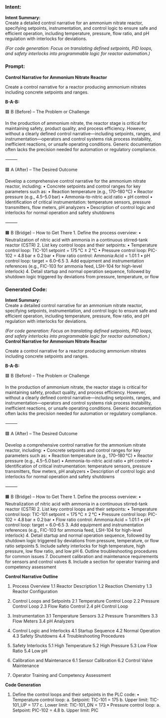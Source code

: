 ### Intent:
**Intent Summary:**  
Create a detailed control narrative for an ammonium nitrate reactor, specifying setpoints, instrumentation, and control logic to ensure safe and efficient operation, including temperature, pressure, flow ratio, and pH regulation with interlocks for deviations.  

*(For code generation: Focus on translating defined setpoints, PID loops, and safety interlocks into programmable logic for reactor automation.)*

### Prompt:
**Control Narrative for Ammonium Nitrate Reactor**

Create a control narrative for a reactor producing ammonium nitrates including concrete setpoints and ranges.

**B-A-B:**

🟥 B (Before) – The Problem or Challenge

In the production of ammonium nitrate, the reactor stage is critical for maintaining safety, product quality, and process efficiency. However, without a clearly defined control narrative—including setpoints, ranges, and instrumentation—operators and control systems risk process instability, inefficient reactions, or unsafe operating conditions. Generic documentation often lacks the precision needed for automation or regulatory compliance.

⸻

🟩 A (After) – The Desired Outcome

Develop a comprehensive control narrative for the ammonium nitrate reactor, including:
	•	Concrete setpoints and control ranges for key parameters such as:
	•	Reaction temperature (e.g., 170–180 °C)
	•	Reactor pressure (e.g., 4.5–5.0 bar)
	•	Ammonia-to-nitric acid ratio
	•	pH control
	•	Identification of critical instrumentation: temperature sensors, pressure transmitters, flow meters, pH analyzers
	•	Description of control logic and interlocks for normal operation and safety shutdowns

⸻

🟧 B (Bridge) – How to Get There
	1.	Define the process overview:
	•	Neutralization of nitric acid with ammonia in a continuous stirred-tank reactor (CSTR)
	2.	List key control loops and their setpoints:
	•	Temperature control loop: TIC-101 setpoint = 175 °C ± 2 °C
	•	Pressure control loop: PIC-102 = 4.8 bar ± 0.2 bar
	•	Flow ratio control: Ammonia:Acid = 1.01:1
	•	pH control loop: target = 6.0–6.5
	3.	Add equipment and instrumentation references (e.g., FIC-103 for ammonia feed, LSH-104 for high-level interlock)
	4.	Detail startup and normal operation sequence, followed by shutdown logic triggered by deviations from pressure, temperature, or flow

### Generated Code:
**Intent Summary:**  
Create a detailed control narrative for an ammonium nitrate reactor, specifying setpoints, instrumentation, and control logic to ensure safe and efficient operation, including temperature, pressure, flow ratio, and pH regulation with interlocks for deviations.  

*(For code generation: Focus on translating defined setpoints, PID loops, and safety interlocks into programmable logic for reactor automation.)*
**Control Narrative for Ammonium Nitrate Reactor**

Create a control narrative for a reactor producing ammonium nitrates including concrete setpoints and ranges.

**B-A-B:**

🟥 B (Before) – The Problem or Challenge

In the production of ammonium nitrate, the reactor stage is critical for maintaining safety, product quality, and process efficiency. However, without a clearly defined control narrative—including setpoints, ranges, and instrumentation—operators and control systems risk process instability, inefficient reactions, or unsafe operating conditions. Generic documentation often lacks the precision needed for automation or regulatory compliance.

⸻

🟩 A (After) – The Desired Outcome

Develop a comprehensive control narrative for the ammonium nitrate reactor, including:
	•	Concrete setpoints and control ranges for key parameters such as:
	•	Reaction temperature (e.g., 170–180 °C)
	•	Reactor pressure (e.g., 4.5–5.0 bar)
	•	Ammonia-to-nitric acid ratio
	•	pH control
	•	Identification of critical instrumentation: temperature sensors, pressure transmitters, flow meters, pH analyzers
	•	Description of control logic and interlocks for normal operation and safety shutdowns

⸻

🟧 B (Bridge) – How to Get There
	1.	Define the process overview:
	•	Neutralization of nitric acid with ammonia in a continuous stirred-tank reactor (CSTR)
	2.	List key control loops and their setpoints:
	•	Temperature control loop: TIC-101 setpoint = 175 °C ± 2 °C
	•	Pressure control loop: PIC-102 = 4.8 bar ± 0.2 bar
	•	Flow ratio control: Ammonia:Acid = 1.01:1
	•	pH control loop: target = 6.0–6.5
	3.	Add equipment and instrumentation references (e.g., FIC-103 for ammonia feed, LSH-104 for high-level interlock)
	4.	Detail startup and normal operation sequence, followed by shutdown logic triggered by deviations from pressure, temperature, or flow ratio setpoints
	5.	Include safety interlocks for high temperature, high pressure, low flow ratio, and low pH
	6.	Outline troubleshooting procedures for common issues
	7.	Document calibration and maintenance requirements for sensors and control valves
	8.	Include a section for operator training and competency assessment

**Control Narrative Outline**

1.	Process Overview
	1.1	Reactor Description
	1.2	Reaction Chemistry
	1.3	Reactor Configuration

2.	Control Loops and Setpoints
	2.1	Temperature Control Loop
	2.2	Pressure Control Loop
	2.3	Flow Ratio Control
	2.4	pH Control Loop

3.	Instrumentation
	3.1	Temperature Sensors
	3.2	Pressure Transmitters
	3.3	Flow Meters
	3.4	pH Analyzers

4.	Control Logic and Interlocks
	4.1	Startup Sequence
	4.2	Normal Operation
	4.3	Safety Shutdowns
	4.4	Troubleshooting Procedures

5.	Safety Interlocks
	5.1	High Temperature
	5.2	High Pressure
	5.3	Low Flow Ratio
	5.4	Low pH

6.	Calibration and Maintenance
	6.1	Sensor Calibration
	6.2	Control Valve Maintenance

7.	Operator Training and Competency Assessment

**Code Generation**

1.	Define the control loops and their setpoints in the PLC code:
	•	Temperature control loop:
		a.	Setpoint: TIC-101 = 175
		b.	Upper limit: TIC-101_UP = 177
		c.	Lower limit: TIC-101_DN = 173
	•	Pressure control loop:
		a.	Setpoint: PIC-102 = 4.8
		b.	Upper limit: PIC

